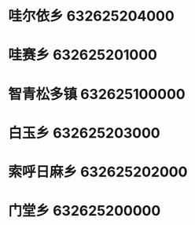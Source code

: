 # 哇尔依乡 632625204000
# 哇赛乡 632625201000
# 智青松多镇 632625100000
# 白玉乡 632625203000
# 索呼日麻乡 632625202000
# 门堂乡 632625200000
